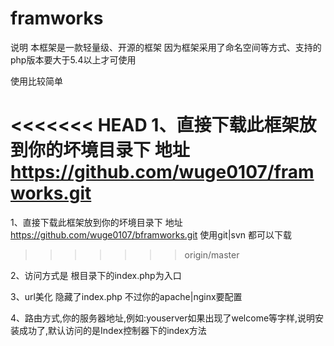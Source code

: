 # framworks

说明 本框架是一款轻量级、开源的框架 因为框架采用了命名空间等方式、支持的php版本要大于5.4以上才可使用

使用比较简单

<<<<<<< HEAD
1、直接下载此框架放到你的坏境目录下 地址 https://github.com/wuge0107/framworks.git
=======
1、直接下载此框架放到你的坏境目录下 地址 https://github.com/wuge0107/bframworks.git 使用git|svn 都可以下载
>>>>>>> origin/master

2、访问方式是 根目录下的index.php为入口

3、url美化 隐藏了index.php 不过你的apache|nginx要配置 

4、路由方式,你的服务器地址,例如:youserver如果出现了welcome等字样,说明安装成功了,默认访问的是Index控制器下的index方法
